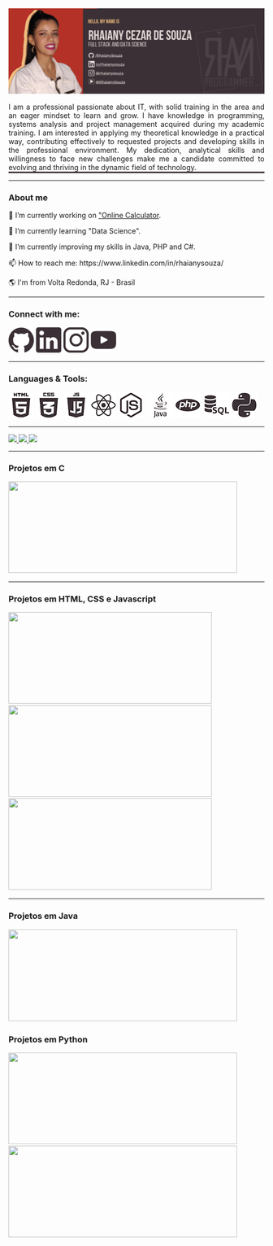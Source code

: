 <!--
**RhaianySouza/RhaianySouza** is a ✨ _special_ ✨ repository because its `README.md` (this file) appears on your GitHub profile.

Here are some ideas to get you started:


-->
<div>
  <img src="IMAGE/RhaianySouza_Banner.png" alt="banner"/>
</div>

<p style="border-bottom: solid 3px #3A3035; text-align: justify;">
I am a professional passionate about IT, with solid training in the area and an eager mindset to learn and grow. I have knowledge in programming, systems analysis and project management acquired during my academic training. I am interested in applying my theoretical knowledge in a practical way, contributing effectively to requested projects and developing skills in the professional environment. My dedication, analytical skills and willingness to face new challenges make me a candidate committed to evolving and thriving in the dynamic field of technology.
</p><hr/>
<h3>About me</h3>
<p>🔭 I’m currently working on <a href="">"Online Calculator</a>.</p>
<p>🌱 I’m currently learning "Data Science".</p>
<p>🌱 I’m currently improving my skills in Java, PHP and C#.</p>
<p>📫 How to reach me: https://www.linkedin.com/in/rhaianysouza/</p>
<p>🌎 I'm from Volta Redonda, RJ - Brasil</p>
<hr/>
<h3>Connect with me:</h3>
<a href="https://github.com/RhaianySouza"><img src="IMAGE/github.png" alt="Rhaiany Cezar de Souza: Git Hub"/></a>
<a href="https://www.linkedin.com/in/rhaianysouza/"><img src="IMAGE/linkedin.png" alt="Rhaiany Cezar de Souza: Linkedin"/></a>
<a href="https://www.instagram.com/rhaianydesouza"><img src="IMAGE/instagram.png" alt="Rhaiany Cezar de Souza: Instagram"/></a>
<a href="https://www.youtube.com/@RhaianySouza"><img src="IMAGE/youtube.png" alt="Rhaiany Cezar de Souza: Youtube"/></a>
<hr/>
<h3>Languages & Tools:</h3>
<a href="https://github.com/RhaianySouza"><img src="IMAGE/html.png" alt=""></a>
<a href="https://github.com/RhaianySouza"><img src="IMAGE/css.png" alt=""></a>
<a href="https://github.com/RhaianySouza"><img src="IMAGE/javascript.png" alt=""></a>
<a href="https://github.com/RhaianySouza"><img src="IMAGE/react.png" alt=""></a>
<a href="https://github.com/RhaianySouza"><img src="IMAGE/nodejs.png" alt=""></a>
<a href="https://github.com/RhaianySouza"><img src="IMAGE/typescript.png" alt=""></a>
<a href="https://github.com/RhaianySouza"><img src="IMAGE/java.png" alt=""></a>
<a href="https://github.com/RhaianySouza"><img src="IMAGE/php.png" alt=""></a>
<a href="https://github.com/RhaianySouza"><img src="IMAGE/c#.png" alt=""></a>
<a href="https://github.com/RhaianySouza"><img src="IMAGE/sql.png" alt=""></a>
<a href="https://github.com/RhaianySouza"><img src="IMAGE/python.png" alt=""></a>

<hr/>

<div>
  <a href="https://github.com/RhaianySouza">
    <!--img width="300px" src="https://github-readme-stats.vercel.app/api?username=RhaianySouza&show_icons=true&theme=moltack&include_all_commits=False&count_private=true"/-->
    <img height="300px" src="http://github-profile-summary-cards.vercel.app/api/cards/stats?username=RhaianySouza&theme=moltack"/>
    <!--img height="300px" src="https://github-readme-stats.vercel.app/api/top-langs/?username=RhaianySouza&langs_count=16&theme=moltack"/-->
    <img height="300px" src="https://github-readme-stats.vercel.app/api/top-langs/?username=RhaianySouza&layout=pie&theme=moltack"/>
    <img height="300px" src="https://github-readme-stats.vercel.app/api/wakatime?username=RhaianySouza&theme=moltack&layout=compact&display_format=percent"/>
  </a>
</div>

<hr/> 
<h3>Projetos em C</h3>
<a href="https://github.com/RhaianySouza/Programacao-em-C-Calculador">
  <img height="180em" width="450px" src="https://github-readme-stats.vercel.app/api/pin/?username=RhaianySouza&repo=Programacao-em-C-Calculadora&cache_seconds=86400&theme=moltack"/>
</a>
<hr/>

<h3>Projetos em HTML, CSS e Javascript</h3>
<a href="https://github.com/RhaianySouza/Calculadora">
  <img height="180em" width="400px" src="https://github-readme-stats.vercel.app/api/pin/?username=RhaianySouza&repo=Calculadora&cache_seconds=86400&theme=moltack"/>
</a>
<a href="https://github.com/RhaianySouza/widget">
  <img height="180em" width="400px" src="https://github-readme-stats.vercel.app/api/pin/?username=RhaianySouza&repo=widget&cache_seconds=86400&theme=moltack"/>
</a>
<a href="https://github.com/RhaianySouza/100dayscss.com">
  <img height="180em" width="400px" src="https://github-readme-stats.vercel.app/api/pin/?username=RhaianySouza&repo=100dayscss.com&cache_seconds=86400&theme=moltack"/>
</a>
<hr/>

<h3>Projetos em Java</h3>
<a href="https://github.com/RhaianySouza/Sistema-de-Gerenciamento-de-Arquivos-em-JAVA">
  <img height="180em" width="450px" src="https://github-readme-stats.vercel.app/api/pin/?username=RhaianySouza&repo=Sistema-de-Gerenciamento-de-Arquivos-em-JAVA&cache_seconds=86400&theme=moltack"/>
</a>

<h3>Projetos em Python</h3>
<a href="https://github.com/RhaianySouza/Gerenciamento_De_Banco_De_Dados-Python_MySQL">
  <img height="180em" width="450px" src="https://github-readme-stats.vercel.app/api/pin/?username=RhaianySouza&repo=Gerenciamento_De_Banco_De_Dados-Python_MySQL&cache_seconds=86400&theme=moltack"/>
</a>
<a href="https://https://github.com/RhaianySouza/Programacao-em-Python-Fila-Pilha-e-Lista">
  <img height="180em" width="450px" src="https://github-readme-stats.vercel.app/api/pin/?username=RhaianySouza&repo=Programacao-em-Python-Fila-Pilha-e-Lista&cache_seconds=86400&theme=moltack"/>
</a>

<div> 
</div>
